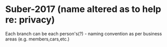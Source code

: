 # Suber-2017 (name altered as to help re: privacy)
Each branch can be each person's(?) - naming convention as per business areas (e.g. members,cars,etc.)
